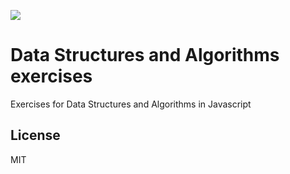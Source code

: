 ![](./.readme-static/abstract_background.png)

# Data Structures and Algorithms exercises

Exercises for Data Structures and Algorithms in Javascript

## License

MIT

